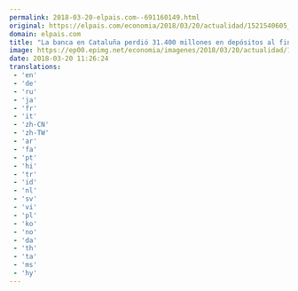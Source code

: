 ```yaml
---
permalink: 2018-03-20-elpais.com--691160149.html
original: https://elpais.com/economia/2018/03/20/actualidad/1521540605_110046.html#?ref=rss&format=simple&link=link
domain: elpais.com
title: "La banca en Cataluña perdió 31.400 millones en depósitos al final de año por el ‘procés’"
image: https://ep00.epimg.net/economia/imagenes/2018/03/20/actualidad/1521540605_110046_1521541844_rrss_normal.jpg
date: 2018-03-20 11:26:24
translations: 
 - 'en'
 - 'de'
 - 'ru'
 - 'ja'
 - 'fr'
 - 'it'
 - 'zh-CN'
 - 'zh-TW'
 - 'ar'
 - 'fa'
 - 'pt'
 - 'hi'
 - 'tr'
 - 'id'
 - 'nl'
 - 'sv'
 - 'vi'
 - 'pl'
 - 'ko'
 - 'no'
 - 'da'
 - 'th'
 - 'ta'
 - 'ms'
 - 'hy'
---
```


